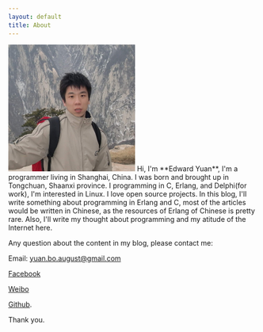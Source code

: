 ```yaml
---
layout: default
title: About
---
```



<img src="/images/edwardyuan.png" class="right" />
Hi, I'm **Edward Yuan**, I'm a programmer living in Shanghai, China. I was born and brought up in Tongchuan, Shaanxi province.  I programming in C, Erlang, and Delphi(for work), I'm interested in Linux. I love open source projects. In this blog, I'll write something about programming in Erlang and C, most of the articles would be written in Chinese, as the resources of Erlang of Chinese is pretty rare.
Also, I'll write my thought about programming and my atitude of the Internet here.

Any question about the content in my blog, please contact me: 

Email: yuan.bo.august@gmail.com 

[Facebook] 

[Weibo] 

[Github]. 

Thank you.


[Email]: yuan.bo.august@gmail.com

[Facebook]: https://www.facebook.com/yuan.bo.august

[Weibo]: http://weibo.com/1157039454/profile

[Github]: https://github.com/EdwardYuan
